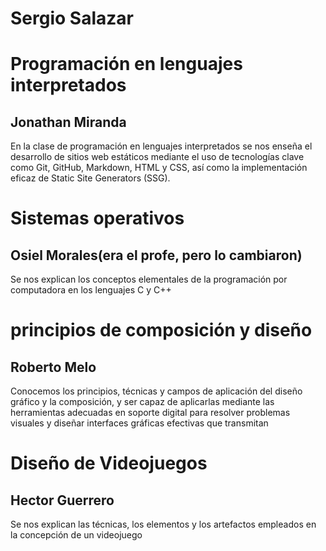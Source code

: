 # Sergio Salazar

# Programación en lenguajes interpretados
## Jonathan Miranda
En la clase de programación en lenguajes interpretados se nos enseña  el desarrollo de sitios web estáticos mediante el uso de tecnologías clave como Git, GitHub, Markdown, HTML y CSS, así como la implementación eficaz de Static Site Generators (SSG).

# Sistemas operativos
## Osiel Morales(era el profe, pero lo cambiaron)
 Se nos explican los conceptos elementales de la programación por computadora en los lenguajes C y C++


# principios de composición y diseño
## Roberto Melo
Conocemos los principios, técnicas y campos de aplicación del diseño gráfico y la composición, y ser capaz de aplicarlas mediante las herramientas adecuadas en soporte digital para resolver problemas visuales y diseñar interfaces gráficas efectivas que transmitan

# Diseño de Videojuegos
## Hector Guerrero
Se nos explican las técnicas, los elementos y los artefactos empleados en la concepción de un videojuego